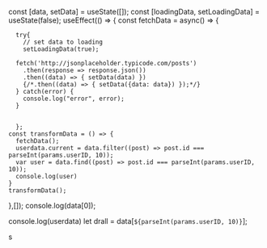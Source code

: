 const [data, setData] = useState([]); 
  const [loadingData, setLoadingData] = useState(false);
  useEffect(() => { 
    const fetchData = async() => {

      try{
        // set data to loading
        setLoadingData(true);

      fetch('http://jsonplaceholder.typicode.com/posts')
        .then(response => response.json())
        .then((data) => { setData(data) })
        {/*.then((data) => { setData({data: data}) });*/}
      } catch(error) {
        console.log("error", error);
      }


      };
    const transformData = () => {
      fetchData();
      userdata.current = data.filter((post) => post.id === parseInt(params.userID, 10));
      var user = data.find((post) => post.id === parseInt(params.userID, 10));
      console.log(user)
    }
    transformData();
  },[]);
  console.log(data[0]);
 
  console.log(userdata)
  let drall = data[`${parseInt(params.userID, 10)}`];

  s